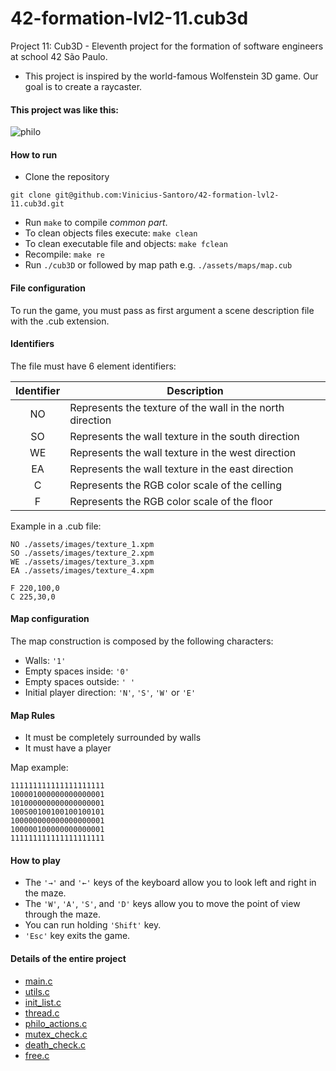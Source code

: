 # 42-formation-lvl2-11.cub3d

Project 11: Cub3D - Eleventh project for the formation of software engineers at school 42 São Paulo.

- This project is inspired by the world-famous Wolfenstein 3D game. Our goal is to create a raycaster.

#### This project was like this:
![philo](https://user-images.githubusercontent.com/83036509/195736506-28f72fd7-3b88-48f3-8b93-01e2c5648938.gif)

#### How to run

- Clone the repository
````
git clone git@github.com:Vinicius-Santoro/42-formation-lvl2-11.cub3d.git
````
- Run `make` to compile _common part_.
- To clean objects files execute: `make clean`
- To clean executable file and objects: `make fclean`
- Recompile: `make re`
- Run `./cub3D` or followed by map path e.g. `./assets/maps/map.cub`

#### File configuration

To run the game, you must pass as first argument a scene description file with the .cub
extension.

#### Identifiers

The file must have 6 element identifiers:

| Identifier      |      Description    |
|:----------:|-------------|
|NO| Represents the texture of the wall in the north direction|
|SO| Represents the wall texture in the south direction|
|WE| Represents the wall texture in the west direction|
|EA| Represents the wall texture in the east direction|
|C| Represents the RGB color scale of the celling|
|F| Represents the RGB color scale of the floor||

Example in a .cub file:

````
NO ./assets/images/texture_1.xpm
SO ./assets/images/texture_2.xpm
WE ./assets/images/texture_3.xpm
EA ./assets/images/texture_4.xpm

F 220,100,0
C 225,30,0
````

#### Map configuration

The map construction is composed by the following characters:

- Walls: `'1'`
- Empty spaces inside: `'0'`
- Empty spaces outside: `' '`
- Initial player direction: `'N'`, `'S'`, `'W'` or `'E'`

#### Map Rules

- It must be completely surrounded by walls
- It must have a player

Map example:

````
111111111111111111111
100001000000000000001
101000000000000000001
100S00100100100100101
100000000000000000001
100000100000000000001
111111111111111111111
````

#### How to play

- The `'→'` and `'←'`  keys of the keyboard allow you to look left and
right in the maze.
- The `'W'`, `'A'`, `'S'`, and `'D'` keys allow you to move the point of view through
the maze.
- You can run holding `'Shift'` key.
- `'Esc'` key exits the game.

#### Details of the entire project
- [main.c](readmes/main.md)
- [utils.c](readmes/utils.md)
- [init_list.c](readmes/init_list.md)
- [thread.c](readmes/thread.md)
- [philo_actions.c](readmes/philo_actions.md)
- [mutex_check.c](readmes/thread.md)
- [death_check.c](readmes/death_check.md)
- [free.c](readmes/free.md)